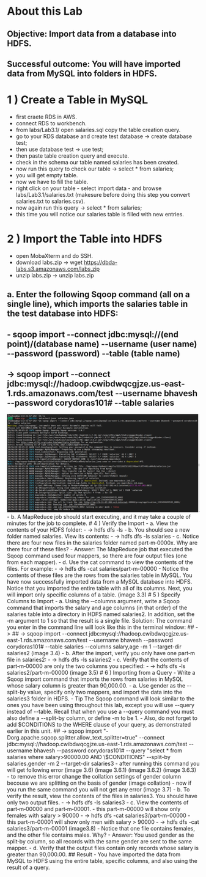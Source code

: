 # About this Lab
## Objective: Import data from a database into HDFS.
## Successful outcome: You will have imported data from MySQL into folders in HDFS.
# 1 ) Create a Table in MySQL
- first craete RDS in AWS.
- connect RDS to workbench.
- from labs/Lab3.1/ open salaries.sql copy the table creation query.
- go to your RDS database and create test database -> create database test;
- then use database test -> use test;
- then paste table creation query and execute.
- check in the schema our table named salaries has been created.
- now run this query to check our table -> select * from salaries;
- you will get empty table.
- now we have to fill the table.
- right click on your table - select import data - and browse labs/Lab3.1/salaries.txt (makesure before doing this step you convert salaries.txt to salaries.csv).
- now again run this query -> select * from salaries;
- this time you will notice our salaries table is filled with new entries.
# 2 ) Import the Table into HDFS
- open MobaXterm and do SSH.
- download labs.zip -> wget  https://dbda-labs.s3.amazonaws.com/labs.zip
- unzip labs.zip -> unzip labs.zip
## a. Enter the following Sqoop command (all on a single line), which imports the salaries table in the test database into HDFS:
## - sqoop import --connect jdbc:mysql://(end point)/(database name) --username (user name) --password (password) --table (table name)
## -> sqoop import --connect jdbc:mysql://hadoop.cwibdwqcgjze.us-east-1.rds.amazonaws.com/test --username bhavesh --password corydoras101# --table salaries
<img src ="/images/3.2.png" width="1000">
- b. A MapReduce job should start executing, and it may take a couple of minutes for the job to complete.
# 4 ) Verify the Import
- a. View the contents of your HDFS folder:
- -> hdfs dfs -ls
- b. You should see a new folder named salaries. View its contents:
- -> hdfs dfs -ls salaries
- c. Notice there are four new files in the salaries folder named part‐m‐0000x. Why are there four of these files?
- Answer: The MapReduce job that executed the Sqoop command used four mappers, so there are four output files (one from each mapper).
- d. Use the cat command to view the contents of the files. For example:
- -> hdfs dfs -cat salaries/part-m-00000
- Notice the contents of these files are the rows from the salaries table in MySQL. You have now successfully imported data from a MySQL database into HDFS.
Notice that you imported the entire table with all of its columns. Next, you will import only specific columns of a table.
(image 3.3)
# 5 ) Specify Columns to Import
- a. Using the ‐‐columns argument, write a Sqoop command that imports the salary
and age columns (in that order) of the salaries table into a directory in HDFS
named salaries2. In addition, set the ‐m argument to 1 so that the result is a single
file.
Solution: The command you enter in the command line will look like this in the terminal window:
## -> ## -> sqoop import --connect jdbc:mysql://hadoop.cwibdwqcgjze.us-east-1.rds.amazonaws.com/test --username bhavesh --password corydoras101# --table salaries --columns salary,age -m 1 --target-dir salaries2
(image 3.4)
- b. After the import, verify you only have one part‐m file in salaries2:
- -> hdfs dfs -ls salaries2
- c. Verify that the contents of part‐m‐00000 are only the two columns you specified:
- -> hdfs dfs -ls salaries2/part-m-00000
(image 3.5)
# 6 ) Importing from a Query
- Write a Sqoop import command that imports the rows from salaries in MySQL whose salary column is greater than 90,000.00.
- a. Use gender as the --split-by value, specify only two mappers, and import the data into the salaries3 folder in HDFS.
- Tip
The Sqoop command will look similar to the ones you have been using throughout
this lab, except you will use --query instead of --table. Recall that when you use
a --query command you must also define a --split-by column, or define -m to
be 1.
- Also, do not forget to add $CONDITIONS to the WHERE clause of your query, as
demonstrated earlier in this unit.
## -> sqoop import "-Dorg.apache.sqoop.splitter.allow_text_splitter=true" --connect jdbc:mysql://hadoop.cwibdwqcgjze.us-east-1.rds.amazonaws.com/test --username bhavesh --password corydoras101# --query "select * from salaries where salary>90000.00 AND \$CONDITIONS" --split-by salaries.gender -m 2 --target-dir salaries3
- after running this command you will get following error
(image 3.6)
(image 3.6.1)
(image 3.6.2)
(image 3.6.3)
- to remove this error change the collation settings of gender column becouse we are splitting on the basis of gender
(image collation)
- now if you run the same command you will not get any error
(image 3.7)
- b. To verify the result, view the contents of the files in salaries3. You should have only two output files.
- -> hdfs dfs -ls salaries3
- c. View the contents of part‐m‐00000 and part‐m‐00001.
- this part-m-00000 will show only females with salary > 90000
- -> hdfs dfs -cat salaries3/part-m-00000
- this part-m-00001 will show only men with salary > 90000
- -> hdfs dfs -cat salaries3/part-m-00001
(image3.8)
- Notice that one file contains females, and the other file contains males. Why?
- Answer: You used gender as the split‐by column, so all records with the same gender are sent to the same mapper.
- d. Verify that the output files contain only records whose salary is greater than 90,000.00.
## Result
- You have imported the data from MySQL to HDFS using the entire table, specific columns, and also using the result of a query.

